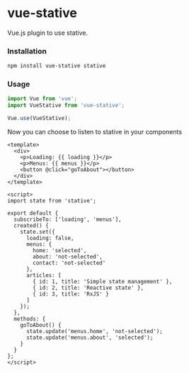 # vue-stative

Vue.js plugin to use stative.

### Installation

```sh
npm install vue-stative stative
```

### Usage

```ts
import Vue from 'vue';
import VueStative from 'vue-stative';

Vue.use(VueStative);
```

Now you can choose to listen to stative in your components

```vue
<template>
  <div>
    <p>Loading: {{ loading }}</p>
    <p>Menus: {{ menus }}</p>
    <button @click="goToAbout"></button>
  </div>
</template>

<script>
import state from 'stative';

export default {
  subscribeTo: ['loading', 'menus'],
  created() {
    state.set({
      loading: false,
      menus: {
        home: 'selected',
        about: 'not-selected',
        contact: 'not-selected'
      },
      articles: [
        { id: 1, title: 'Simple state management' },
        { id: 2, title: 'Reactive state' },
        { id: 3, title: 'RxJS' }
      ]
    });
  },
  methods: {
    goToAbout() {
      state.update('menus.home', 'not-selected');
      state.update('menus.about', 'selected');
    }
  }
};
</script>
```

